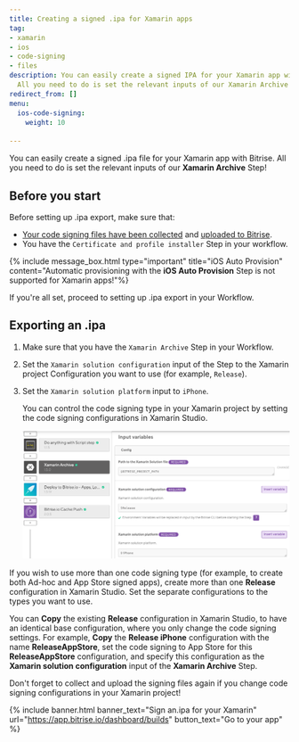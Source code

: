 ```yaml
---
title: Creating a signed .ipa for Xamarin apps
tag:
- xamarin
- ios
- code-signing
- files
description: You can easily create a signed IPA for your Xamarin app with Bitrise.
  All you need to do is set the relevant inputs of our Xamarin Archive Step!
redirect_from: []
menu:
  ios-code-signing:
    weight: 10

---
```

You can easily create a signed .ipa file for your Xamarin app with Bitrise. All you need to do is set the relevant inputs of our **Xamarin Archive** Step!

## Before you start

Before setting up .ipa export, make sure that:

* [Your code signing files have been collected](/code-signing/ios-code-signing/collecting-files-with-codesigndoc/) and [uploaded to Bitrise](/code-signing/ios-code-signing/ios-manual-provisioning/).
* You have the `Certificate and profile installer` Step in your workflow.

{% include message_box.html type="important" title="iOS Auto Provision" content="Automatic provisioning with the **iOS Auto Provision** Step is not supported for Xamarin apps!"%}

If you're all set, proceed to setting up .ipa export in your Workflow.

## Exporting an .ipa

1. Make sure that you have the `Xamarin Archive` Step in your Workflow.
2. Set the `Xamarin solution configuration` input of the Step to the Xamarin project Configuration you want to use (for example, `Release`).
3. Set the `Xamarin solution platform` input to `iPhone`.

   You can control the code signing type in your Xamarin project by setting the code signing configurations in Xamarin Studio.

   ![](/img/xamarin-archive-release-iphone.png)


If you wish to use more than one code signing type (for example, to create both Ad-hoc and App Store signed apps), create more than one **Release** configuration in Xamarin Studio. Set the separate configurations to the types you want to use.

You can **Copy** the existing **Release** configuration in Xamarin Studio, to have an identical base configuration, where you only change the code signing settings. For example, **Copy** the **Release iPhone** configuration with the name **ReleaseAppStore**, set the code signing to App Store for this **ReleaseAppStore** configuration, and specify this configuration as the **Xamarin solution configuration** input of the **Xamarin Archive** Step.

Don't forget to collect and upload the signing files again if you change code signing configurations in your Xamarin project!

{% include banner.html banner_text="Sign an.ipa for your Xamarin" url="https://app.bitrise.io/dashboard/builds" button_text="Go to your app" %}